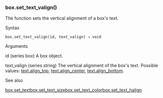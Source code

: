 ### box.set\_text\_valign()

The function sets the vertical alignment of a box's text.

Syntax

```
box.set_text_valign(id, text_valign) → void
```

Arguments

id (series box) A box object.

text\_valign (series string) The vertical alignment of the box's text. Possible values: [text.align\_top](#const_text.align_top), [text.align\_center](#const_text.align_center), [text.align\_bottom](#const_text.align_bottom).

See also

[box.set\_text](#fun_box.set_text)[box.set\_text\_size](#fun_box.set_text_size)[box.set\_text\_color](#fun_box.set_text_color)[box.set\_text\_halign](#fun_box.set_text_halign)

